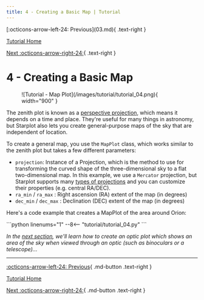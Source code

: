 ```yaml
---
title: 4 - Creating a Basic Map | Tutorial 
---
```


<div class="flex-space-between tutorial-top-nav" markdown>
  [:octicons-arrow-left-24: Previous](03.md){ .text-right }

  [Tutorial Home](/tutorial)

  [Next :octicons-arrow-right-24:](05.md){ .text-right }
  <br/>
</div>

# 4 - Creating a Basic Map

<figure markdown="span">
  ![Tutorial - Map Plot](/images/tutorial/tutorial_04.png){ width="900" }
</figure>

The zenith plot is known as a [perspective projection](https://en.wikipedia.org/wiki/Perspective_(graphical)), which means it depends on a time and place. They're useful for many things in astronomy, but Starplot also lets you create general-purpose maps of the sky that are independent of location.

To create a general map, you use the `MapPlot` class, which works similar to the zenith plot but takes a few different parameters:

- `projection`: Instance of a Projection, which is the method to use for transforming the curved shape of the three-dimensional sky to a flat two-dimensional map. In this example, we use a `Mercator` projection, but Starplot supports many [types of projections](/reference-mapplot/#map-projections) and you can customize their properties (e.g. central RA/DEC).
- `ra_min` / `ra_max` : Right ascension (RA) extent of the map (in degrees)
- `dec_min` / `dec_max` : Declination (DEC) extent of the map (in degrees)

Here's a code example that creates a MapPlot of the area around Orion:

<div class="tutorial" markdown>
```python linenums="1"
--8<-- "tutorial/tutorial_04.py"
```
</div>

*In the [next section](05.md), we'll learn how to create an optic plot which shows an area of the sky when viewed through an optic (such as binoculars or a telescope)...*

---
<div class="flex-space-between" markdown>

[:octicons-arrow-left-24: Previous](03.md){ .md-button .text-right }

[Tutorial Home](/tutorial)

[Next :octicons-arrow-right-24:](05.md){ .md-button .text-right }

</div>
